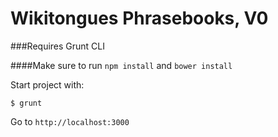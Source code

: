 Wikitongues Phrasebooks, V0
==============

###Requires Grunt CLI

####Make sure to run `npm install` and `bower install`

Start project with:

    $ grunt

Go to `http://localhost:3000`
